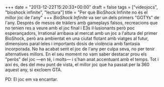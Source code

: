 +++
date = "2013-12-22T15:20:33+00:00"
draft = false
tags = ["videojocs", "bioshock infinite", "lectura"]
title = "Per què BioShock Infinite no és el millor joc de l'any"
+++
*BioShock Infinite* va ser un dels primers "GOTYs" de l'any. Després de mesos de tràilers amb gameplays falsos, recreacions que no tenien res a veure amb el joc final i E3s il·lusionants però poc esperançadors, Irrational arribava al mercat amb un joc a l'altura del primer BioShock, però ara ambientat en una ciutat flotant amb viatges al futur, dimensions paral·leles i importants dosis de violència amb fantasia incorporada. No ha acabat sent el joc de l'any per culpa seva, no per tenir alternatives millors. En el seu moment no vam saber destacar prou els "peròs" del joc —en té, i molts— i s'han anat accentuant amb el temps. Tot i així és, des del meu punt de vista, el millor joc que ha passat per la 360 aquest any, si excloem GTA.

PD: El joc em va encantar. 